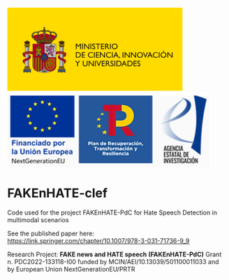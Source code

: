![image](resources/espana.png)  ![image](resources/prtr.png)

# FAKEnHATE-clef
Code used for the project FAKEnHATE-PdC for Hate Speech Detection in multimodal scenarios

See the published paper here:
<A HREF="https://link.springer.com/chapter/10.1007/978-3-031-71736-9_9">https://link.springer.com/chapter/10.1007/978-3-031-71736-9_9</A>

Research Project: **FAKE news and HATE speech (FAKEnHATE-PdC)**
Grant n. PDC2022-133118-I00 funded by MCIN/AEI/10.13039/501100011033 and by European Union NextGenerationEU/PRTR

